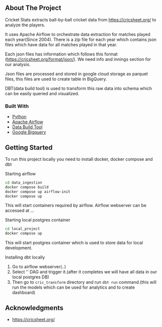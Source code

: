 <!-- ABOUT THE PROJECT -->
## About The Project

Cricket Stats extracts ball-by-ball cricket data from https://cricsheet.org/ to analyze the players.

It uses Apache Airflow to orchestrate data extraction for matches played each year(Since 2004). There is a zip file for each year which contains json files which have data for all matches played in that year.

Each json files has information which follows this format (https://cricsheet.org/format/json/). We need info and innings section for our analysis.

Json files are processed and stored in google cloud storage as parquet files, this files are used to create table in BigQuery.

DBT(data build tool) is used to transform this raw data into schema which can be easily queried and visualized.


### Built With

* [Python](https://www.python.org/)
* [Apache Airflow](https://airflow.apache.org/)
* [Data Build Tool](https://www.getdbt.com/)
* [Google Bigquery](https://cloud.google.com/bigquery)


<!-- GETTING STARTED -->
## Getting Started

To run this project locally you need to install docker, docker compose and dbt


Starting airflow

```bash
cd data_ingestion
docker compose build
docker compose up airflow-init
docker compose up
```
This will start containers required by airflow. Airflow webserver can be accessed at ...


Starting local postgres container

```bash
cd local_project
docker compose up
```

This will start postgres container which is used to store data for local development.

Installing dbt locally



1. Go to airflow webserver(..)
2. Select '' DAG and trigger it.(after it completes we will have all data in our local postgres DB)
3. Then go to `cric_transform` directory and run `dbt run` command.(this will run the models which can be used for analytics and to create dashboard)





<!-- ACKNOWLEDGMENTS -->
## Acknowledgments

- https://cricsheet.org/
